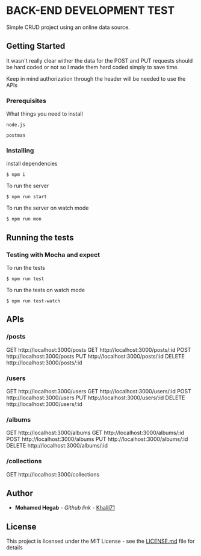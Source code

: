 # BACK-END DEVELOPMENT TEST

Simple CRUD project using an online data source.

## Getting Started

It wasn't really clear wither the data for the POST and PUT requests should be hard coded or not so I made them hard coded simply to save time.

Keep in mind authorization through the header will be needed to use the APIs

### Prerequisites

What things you need to install

```
node.js
```

```
postman
```

### Installing

install dependencies

```
$ npm i
```

To run the server

```
$ npm run start
```

To run the server on watch mode

```
$ npm run mon
```

## Running the tests

### Testing with Mocha and expect

To run the tests

```
$ npm run test
```

To run the tests on watch mode

```
$ npm run test-watch
```

## APIs

### /posts

GET http://localhost:3000/posts
GET http://localhost:3000/posts/:id
POST http://localhost:3000/posts
PUT http://localhost:3000/posts/:id
DELETE http://localhost:3000/posts/:id

### /users

GET http://localhost:3000/users
GET http://localhost:3000/users/:id
POST http://localhost:3000/users
PUT http://localhost:3000/users/:id
DELETE http://localhost:3000/users/:id

### /albums

GET http://localhost:3000/albums
GET http://localhost:3000/albums/:id
POST http://localhost:3000/albums
PUT http://localhost:3000/albums/:id
DELETE http://localhost:3000/albums/:id

### /collections

GET http://localhost:3000/collections

## Author

* **Mohamed Hegab** - _Github link_ - [Khalil71](https://github.com/Khalil71)

## License

This project is licensed under the MIT License - see the [LICENSE.md](LICENSE.md) file for details
